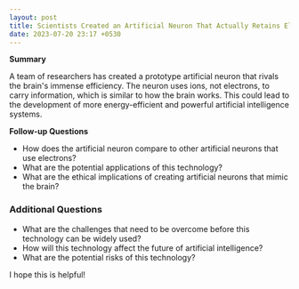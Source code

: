 ```yaml
---
layout: post
title: Scientists Created an Artificial Neuron That Actually Retains Electronic Memories
date: 2023-07-20 23:17 +0530
---
```


**Summary**

A team of researchers has created a prototype artificial neuron that rivals the brain's immense efficiency. The neuron uses ions, not electrons, to carry information, which is similar to how the brain works. This could lead to the development of more energy-efficient and powerful artificial intelligence systems.

**Follow-up Questions**

* How does the artificial neuron compare to other artificial neurons that use electrons?
* What are the potential applications of this technology?
* What are the ethical implications of creating artificial neurons that mimic the brain?

### Additional Questions

* What are the challenges that need to be overcome before this technology can be widely used?
* How will this technology affect the future of artificial intelligence?
* What are the potential risks of this technology?

I hope this is helpful!